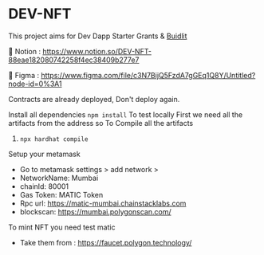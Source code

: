 # DEV-NFT

This project aims for Dev Dapp Starter Grants & [Buidlit](https://buidlit.polygon.technology/)

📑 Notion : https://www.notion.so/DEV-NFT-88eae182080742258f4ec38409b277e7

💄 Figma : https://www.figma.com/file/c3N7BijQ5FzdA7gGEq1Q8Y/Untitled?node-id=0%3A1 


Contracts are already deployed, Don't deploy again. 

Install all dependencies
`npm install`
To test locally 
First we need all the artifacts from the address so
To Compile all the artifacts
1. `npx hardhat compile`

Setup your metamask
- Go to metamask settings > add network > 
- NetworkName: 	Mumbai
- chainId:	80001
- Gas Token:	MATIC Token
- Rpc url: https://matic-mumbai.chainstacklabs.com
- blockscan: https://mumbai.polygonscan.com/

To mint NFT you need test matic 
- Take them from : https://faucet.polygon.technology/
